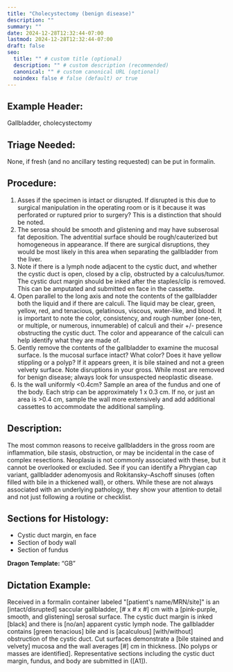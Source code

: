 ```yaml
---
title: "Cholecystectomy (benign disease)"
description: ""
summary: ""
date: 2024-12-28T12:32:44-07:00
lastmod: 2024-12-28T12:32:44-07:00
draft: false
seo:
  title: "" # custom title (optional)
  description: "" # custom description (recommended)
  canonical: "" # custom canonical URL (optional)
  noindex: false # false (default) or true
---
```

## Example Header:
Gallbladder, cholecystectomy

## Triage Needed:
None, if fresh (and no ancillary testing requested) can be put in formalin.

## Procedure: 
1. Asses if the specimen is intact or disrupted. If disrupted is this due to surgical manipulation in the operating room or is it because it was perforated or ruptured prior to surgery? This is a distinction that should be noted.
2. The serosa should be smooth and glistening and may have subserosal fat deposition. The adventitial surface should be rough/cauterized but homogeneous in appearance. If there are surgical disruptions, they would be most likely in this area when separating the gallbladder from the liver.
3. Note if there is a lymph node adjacent to the cystic duct, and whether the cystic duct is open, closed by a clip, obstructed by a calculus/tumor. The cystic duct margin should be inked after the staples/clip is removed. This can be amputated and submitted en face in the cassette.
4. Open parallel to the long axis and note the contents of the gallbladder both the liquid and if there are calculi. The liquid may be clear, green, yellow, red, and tenacious, gelatinous, viscous, water-like, and blood. It is important to note the color, consistency, and rough number (one-ten, or multiple, or numerous, innumerable) of calculi and their +/- presence obstructing the cystic duct. The color and appearance of the calculi can help identify what they are made of.
5. Gently remove the contents of the gallbladder to examine the mucosal surface. Is the mucosal surface intact? What color? Does it have yellow stippling or a polyp? If it appears green, it is bile stained and not a green velvety surface. Note disruptions in your gross. While most are removed for benign disease; always look for unsuspected neoplastic disease. 
6. Is the wall uniformly <0.4cm? Sample an area of the fundus and one of the body. Each strip can be approximately 1 x 0.3 cm.  If no, or just an area is >0.4 cm, sample the wall more extensively and add additional cassettes to accommodate the additional sampling. 

## Description:
The most common reasons to receive gallbladders in the gross room are inflammation, bile stasis, obstruction, or may be incidental in the case of complex resections. Neoplasia is not commonly associated with these, but it cannot be overlooked or excluded. See if you can identify a Phrygian cap variant, gallbladder adenomyosis and Rokitansky–Aschoff sinuses (often filled with bile in a thickened wall), or others. While these are not always associated with an underlying pathology, they show your attention to detail and not just following a routine or checklist. 

## Sections for Histology: 
- Cystic duct margin, en face
- Section of body wall
- Section of fundus

**Dragon Template:** “GB”

## Dictation Example: 
Received in a formalin container labeled "[patient's name/MRN/site]" is an [intact/disrupted] saccular gallbladder, [# x # x #] cm with a [pink-purple, smooth, and glistening] serosal surface. The cystic duct margin is inked [black] and there is [no/an] apparent cystic lymph node. The gallbladder contains [green tenacious] bile and is [acalculous] [with/without] obstruction of the cystic duct.  Cut surfaces demonstrate a [bile stained and velvety] mucosa and the wall averages [#] cm in thickness.  [No polyps or masses are identified]. Representative sections including the cystic duct margin, fundus, and body are submitted in ([A1]).